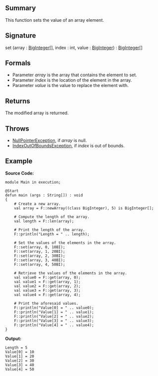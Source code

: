## Summary

This function sets the value of an array element.

## Signature

set (array : [BigInteger](https://docs.oracle.com/javase/7/docs/api/java/math/BigInteger.html)[], index : int, value : [BigInteger](https://docs.oracle.com/javase/7/docs/api/java/math/BigInteger.html)) : [BigInteger](https://docs.oracle.com/javase/7/docs/api/java/math/BigInteger.html)[]

## Formals

+ Parameter <i>array</i> is the array that contains the element to set.
+ Parameter <i>index</i> is the location of the element in the array.
+ Parameter <i>value</i> is the value to replace the element with.

## Returns

The modified array is returned.

## Throws

+ [NullPointerException](https://docs.oracle.com/javase/7/docs/api/java/lang/NullPointerException.html), if <i>array</i> is null.
+ [IndexOutOfBoundsException](https://docs.oracle.com/javase/7/docs/api/java/lang/IndexOutOfBoundsException.html), if <i>index</i> is out of bounds.

## Example

**Source Code:**

```plain
module Main in execution;

@Start
defun main (args : String[]) : void
{
    # Create a new array. 
    val array = F::newArray((class BigInteger), 5) is BigInteger[];

    # Compute the length of the array. 
    val length = F::len(array);

    # Print the length of the array. 
    F::println("Length = " .. length);

    # Set the values of the elements in the array.
    F::set(array, 0, 10BI);
    F::set(array, 1, 20BI);
    F::set(array, 2, 30BI);
    F::set(array, 3, 40BI);
    F::set(array, 4, 50BI);

    # Retrieve the values of the elements in the array.
    val value0 = F::get(array, 0);
    val value1 = F::get(array, 1);
    val value2 = F::get(array, 2);
    val value3 = F::get(array, 3);
    val value4 = F::get(array, 4);

    # Print the aforesaid values. 
    F::println("Value[0] = " .. value0);
    F::println("Value[1] = " .. value1);
    F::println("Value[2] = " .. value2);
    F::println("Value[3] = " .. value3);
    F::println("Value[4] = " .. value4);
}
```

**Output:**

```plain
Length = 5
Value[0] = 10
Value[1] = 20
Value[2] = 30
Value[3] = 40
Value[4] = 50
```

